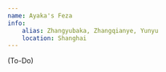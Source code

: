 ```yaml
---
name: Ayaka's Feza
info:
    alias: Zhangyubaka, Zhangqianye, Yunyu
    location: Shanghai
---
```


(To-Do)

<!--
這段文字是風莊加的

羽毛的副條目, 艾米卡寫的很傷
她在南寧, 我在滄州
儘管……關係什麼的
但還是管不到她呢(苦笑)

「发精神病只能提前多睡点了」
笨蛋
還想堵我嘴不讓我翻譯
不如說妳先不要再寫東西好了

愛妳哦……
-->

<!--
太宰治: Osamu Dazai
人間失格: *No Longer Human* or * A Shameful Life*
-->

<!--
這段文字是風莊加的

最後一部分 (L130 ~ L144) 是艾米卡作文時的世界
-->
